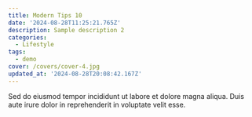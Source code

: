 ```yaml
---
title: Modern Tips 10
date: '2024-08-28T11:25:21.765Z'
description: Sample description 2
categories:
  - Lifestyle
tags:
  - demo
cover: /covers/cover-4.jpg
updated_at: '2024-08-28T20:08:42.167Z'
---
```


Sed do eiusmod tempor incididunt ut labore et dolore magna aliqua.
Duis aute irure dolor in reprehenderit in voluptate velit esse.